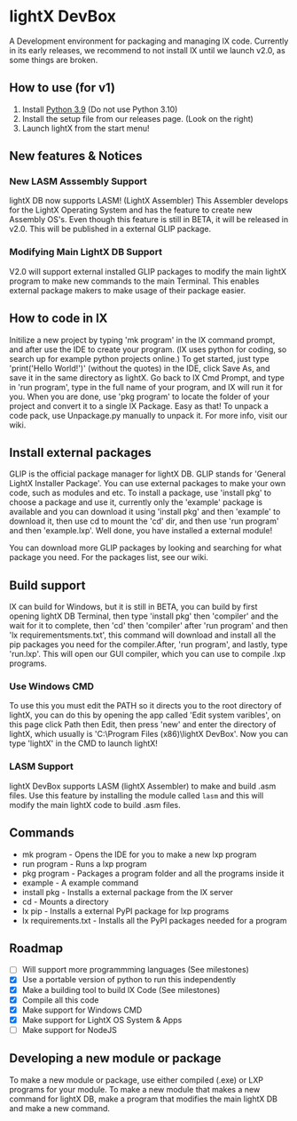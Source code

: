 # lightX DevBox
A Development environment for packaging and managing lX code. Currently in its early releases, we recommend to not install lX until we launch v2.0, as some things are broken.
## How to use (for v1)
1. Install [Python 3.9](https://www.python.org/ftp/python/3.9.7/python-3.9.7.exe) (Do not use Python 3.10)
2. Install the setup file from our releases page. (Look on the right)
3. Launch lightX from the start menu!

## New features & Notices
### New LASM Asssembly Support
lightX DB now supports LASM! (LightX Assembler) This Assembler develops for the LightX Operating System and has the feature to create new Assembly OS's. Even though this feature is still in BETA, it will be released in v2.0. This will be published in a external GLIP package.
### Modifying Main LightX DB Support
V2.0 will support external installed GLIP packages to modify the main lightX program to make new commands to the main Terminal. This enables external package makers to make usage of their package easier. 
## How to code in lX
Initilize a new project by typing 'mk program' in the lX command prompt, and after use the IDE to create your program. (lX uses python for coding, so search up for example 
python projects online.) To get started, just type 'print('Hello World!')' (without the quotes) in the IDE, click Save As, and save it in the same directory as lightX. Go back to lX Cmd Prompt, and type in 'run program', type in the full name of your program, and lX will run it for you. When you are done, use 'pkg program' to locate the folder of your project and convert it to a single lX Package. Easy as that! To unpack a code pack, use Unpackage.py manually to unpack it. For more info, visit our wiki.

## Install external packages
GLIP is the official package manager for lightX DB. GLIP stands for 'General LightX Installer Package'. You can use external packages to make your own code, such as modules and etc. To install a package, use 'install pkg' to choose a package and use it, currently only the 'example' package is available and you can download it using 'install pkg' and then 'example' to download it, then use cd to mount the 'cd' dir, and then use 'run program' and then 'example.lxp'. Well done, you have installed a external module! <br>

You can download more GLIP packages by looking and searching for what package you need. For the packages list, see our wiki.

## Build support
lX can build for Windows, but it is still in BETA, you can build by first opening lightX DB Terminal, then type 'install pkg' then 'compiler' and the wait for it to complete, then 'cd' then 'compiler' after 'run program' and then 'lx requirementsments.txt', this command will download and install all the pip packages you need for the compiler.After, 'run program', and lastly, type 'run.lxp'. This will open our GUI compiler, which you can use to compile .lxp programs.

### Use Windows CMD 
To use this you must edit the PATH so it directs you to the root directory of lightX, you can do this by opening the app called 'Edit system varibles', on this page click Path then Edit, then press 'new' and enter the directory of lightX, which usually is 'C:\Program Files (x86)\lightX DevBox'. Now you can type 'lightX' in the CMD to launch lightX!

### LASM Support
lightX DevBox supports LASM (lightX Assembler) to make and build .asm files. Use this feature by installing the module called `lasm` and this will modify the main lightX code to build .asm files.

## Commands 
* mk program - Opens the IDE for you to make a new lxp program
* run program - Runs a lxp program
* pkg program - Packages a program folder and all the programs inside it
* example - A example command
* install pkg - Installs a external package from the lX server
* cd - Mounts a directory
* lx pip - Installs a external PyPI package for lxp programs
* lx requirements.txt - Installs all the PyPI packages needed for a program

## Roadmap
- [ ] Will support more programmming languages (See milestones)
- [x] Use a portable version of python to run this independently 
- [x] Make a building tool to build lX Code (See milestones)
- [x] Compile all this code 
- [x] Make support for Windows CMD 
- [x] Make support for LightX OS System & Apps
- [ ] Make support for NodeJS

## Developing a new module or package
To make a new module or package, use either compiled (.exe) or LXP programs for your module. To make a new module that makes a new command for lightX DB, make a program that modifies the main lightX DB and make a new command. 

